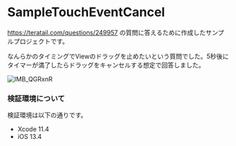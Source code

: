 # SampleTouchEventCancel

https://teratail.com/questions/249957 の質問に答えるために作成したサンプルプロジェクトです。

なんらかのタイミングでViewのドラッグを止めたいという質問でした。5秒後にタイマーが満了したらドラッグをキャンセルする想定で回答しました。

![IMB_QGRxnR](https://user-images.githubusercontent.com/137952/77850673-11fb9e00-720f-11ea-9484-c52ef60f6f53.gif)

### 検証環境について

検証環境は以下の通りです。

* Xcode 11.4
* iOS 13.4

